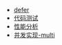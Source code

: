 
- [defer](defer/README.md)
- [代码测试](unitTest/README.md)
- [性能分析](pprof/README.md)
- [并发实现-multi](multi/README.md)